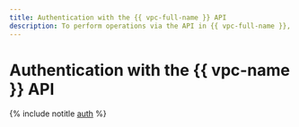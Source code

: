 ```yaml
---
title: Authentication with the {{ vpc-full-name }} API
description: To perform operations via the API in {{ vpc-full-name }}, a service for managing cloud networks (private cloud, {{ vpc-short-name }}), get an IAM token for your account.
---
```


# Authentication with the {{ vpc-name }} API

{% include notitle [auth](../../_includes/authentication.md) %}

